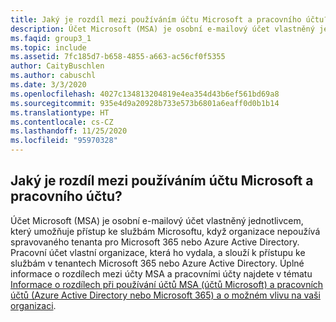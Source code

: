 ```yaml
---
title: Jaký je rozdíl mezi používáním účtu Microsoft a pracovního účtu?
description: Účet Microsoft (MSA) je osobní e-mailový účet vlastněný jednotlivcem, který umožňuje přístup ke službám Microsoftu, když organizace nepoužívá...
ms.faqid: group3_1
ms.topic: include
ms.assetid: 7fc185d7-b658-4855-a663-ac56cf0f5355
author: CaityBuschlen
ms.author: cabuschl
ms.date: 3/3/2020
ms.openlocfilehash: 4027c134813204819e4ea354d43b6ef561bd69a8
ms.sourcegitcommit: 935e4d9a20928b733e573b6801a6eaff0d0b1b14
ms.translationtype: HT
ms.contentlocale: cs-CZ
ms.lasthandoff: 11/25/2020
ms.locfileid: "95970328"
---
```

## <a name="what-is-the-difference-between-using-a-microsoft-account-vs-work-account"></a>Jaký je rozdíl mezi používáním účtu Microsoft a pracovního účtu?

Účet Microsoft (MSA) je osobní e-mailový účet vlastněný jednotlivcem, který umožňuje přístup ke službám Microsoftu, když organizace nepoužívá spravovaného tenanta pro Microsoft 365 nebo Azure Active Directory. Pracovní účet vlastní organizace, která ho vydala, a slouží k přístupu ke službám v tenantech Microsoft 365 nebo Azure Active Directory. Úplné informace o rozdílech mezi účty MSA a pracovními účty najdete v tématu [Informace o rozdílech při používání účtů MSA (účtů Microsoft) a pracovních účtů (Azure Active Directory nebo Microsoft 365) a o možném vlivu na vaši organizaci](https://aka.ms/MSAvsAAD).
